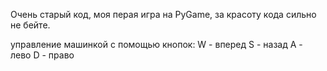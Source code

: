 Очень старый код, моя перая игра на PyGame, за красоту кода сильно не бейте.

управление машинкой с помощью кнопок:
W - вперед
S - назад
A - лево
D - право
